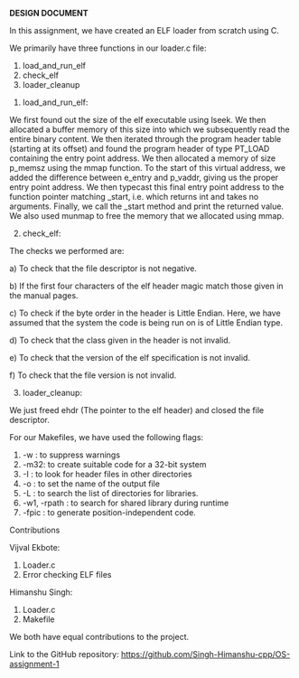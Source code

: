 **DESIGN DOCUMENT**

In this assignment, we have created an ELF loader from scratch using C. 

We primarily have three functions in our loader.c file:

1. load_and_run_elf
2. check_elf
3. loader_cleanup



1) load_and_run_elf:

We first found out the size of the elf executable using lseek. We then allocated a buffer memory of this size into which
we subsequently read the entire binary content. We then iterated through the program header table (starting at its offset) and
found the program header of type PT_LOAD containing the entry point address. We then allocated a memory of size p_memsz
using the mmap function. To the start of this virtual address, we added the difference between e_entry and p_vaddr, giving us the 
proper entry point address. We then typecast this final entry point address to the function pointer matching _start, i.e. which returns
int and takes no arguments. Finally, we call the _start method and print the returned value. We also used munmap to free the memory that
we allocated using mmap.

2) check_elf:

The checks we performed are:

a) To check that the file descriptor is not negative.

b) If the first four characters of the elf header magic match those given in the manual pages.

c) To check if the byte order in the header is Little Endian. Here, we have assumed that the system the code is being run on is of 
Little Endian type.

d) To check that the class given in the header is not invalid.

e) To check that the version of the elf specification is not invalid.

f) To check that the file version is not invalid.


3) loader_cleanup:

We just freed ehdr (The pointer to the elf header) and closed the file descriptor.



For our Makefiles, we have used the following flags:

1. -w : to suppress warnings
2. -m32: to create suitable code for a 32-bit system
3. -I : to look for header files in other directories
4. -o : to set the name of the output file
5. -L : to search the list of directories for libraries.
6. -w1, -rpath : to search for shared library during runtime
7. -fpic : to generate position-independent code.

Contributions

Vijval Ekbote:
  1. Loader.c
  2. Error checking ELF files


Himanshu Singh:
  1. Loader.c
  2. Makefile


We both have equal contributions to the project.

     
Link to the GitHub repository: https://github.com/Singh-Himanshu-cpp/OS-assignment-1 
